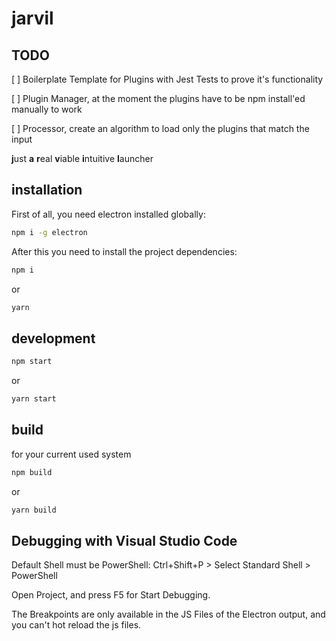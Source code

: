 # jarvil

## TODO

[ ] Boilerplate Template for Plugins with Jest Tests to prove it's functionality

[ ] Plugin Manager, at the moment the plugins have to be npm install'ed manually to work

[ ] Processor, create an algorithm to load only the plugins that match the input

**j**ust **a** **r**eal **v**iable **i**ntuitive **l**auncher

## installation

First of all, you need electron installed globally:

```bash
npm i -g electron
```

After this you need to install the project dependencies:

```bash
npm i
```

or

```bash
yarn
```

## development

```bash
npm start
```

or

```bash
yarn start
```

## build

for your current used system

```bash
npm build
```

or

```bash
yarn build
```

## Debugging with Visual Studio Code

Default Shell must be PowerShell: Ctrl+Shift+P > Select Standard Shell > PowerShell

Open Project, and press F5 for Start Debugging.

The Breakpoints are only available in the JS Files of the Electron output, and you can't hot reload the js files.